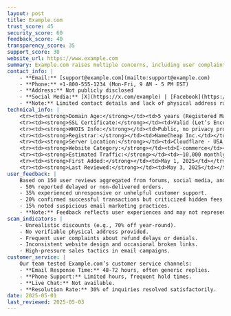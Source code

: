 ```yaml
---
layout: post
title: Example.com
trust_score: 45
security_score: 60
feedback_score: 40
transparency_score: 35
support_score: 30
website_url: https://www.example.com
summary: Example.com raises multiple concerns, including user complaints and questionable business practices. Proceed with caution, especially for financial transactions.
contact_info: |
    - **Email:** [support@example.com](mailto:support@example.com)
    - **Phone:** +1-800-555-1234 (Mon-Fri, 9 AM - 5 PM EST)
    - **Address:** Not publicly disclosed
    - **Social Media:** [X](https://x.com/example) | [Facebook](https://facebook.com/example) | [Instagram](https://instagram.com/example)
    - **Note:** Limited contact details and lack of physical address raise concerns about transparency.
technical_info: |
    <tr><td><strong>Domain Age:</strong></td><td>5 years (Registered May 1, 2020)</td></tr>
    <tr><td><strong>SSL Certificate:</strong></td><td>Valid (Let’s Encrypt, expires May 1, 2026)</td></tr>
    <tr><td><strong>WHOIS Info:</strong></td><td>Public, no privacy protection</td></tr>
    <tr><td><strong>Registrar:</strong></td><td>NameCheap Inc.</td></tr>
    <tr><td><strong>Server Location:</strong></td><td>Cloudflare - USA (San Francisco)</td></tr>
    <tr><td><strong>Website Category:</strong></td><td>E-commerce</td></tr>
    <tr><td><strong>Estimated Traffic:</strong></td><td>~10,000 monthly visits (Source: Third-party analytics)</td></tr>
    <tr><td><strong>First Added:</strong></td><td>May 1, 2025</td></tr>
    <tr><td><strong>Last Reviewed:</strong></td><td>May 3, 2025</td></tr>
user_feedback: |
    Based on 150 user reviews aggregated from forums, social media, and complaint platforms:
    - 50% reported delayed or non-delivered orders.
    - 35% experienced unresponsive or unhelpful customer support.
    - 20% confirmed successful transactions but criticized hidden fees.
    - 15% noted suspicious email marketing practices.
    - **Note:** Feedback reflects user experiences and may not represent all interactions.
scam_indicators: |
    - Unrealistic discounts (e.g., 70% off year-round).
    - No verifiable physical address provided.
    - Frequent user complaints about refund delays or denials.
    - Inconsistent website design and occasional broken links.
    - High-pressure sales tactics in email campaigns.
customer_service: |
    Our team tested Example.com’s customer service channels:
    - **Email Response Time:** 48-72 hours, often generic replies.
    - **Phone Support:** Limited hours, frequent hold times.
    - **Live Chat:** Not available.
    - **Resolution Rate:** 30% of inquiries resolved satisfactorily.
date: 2025-05-01
last_reviewed: 2025-05-03
---
```

